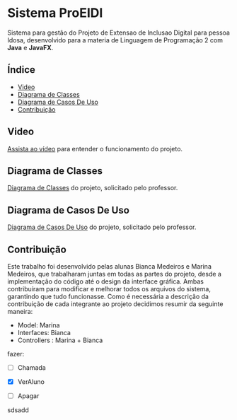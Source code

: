 # Sistema ProEIDI

Sistema para gestão do Projeto de Extensao de Inclusao Digital para pessoa Idosa, desenvolvido para a materia de Linguagem de Programação 2 com **Java** e **JavaFX**.

## Índice

- [Video](#Video)
- [Diagrama de Classes](#Diagrama-de-classes)
- [Diagrama de Casos De Uso](#Diagrama-de-casos-de-uso)
- [Contribuição](#contribuição)

## Video

[Assista ao vídeo]() para entender o funcionamento do projeto.

## Diagrama de Classes

[Diagrama de Classes]() do projeto, solicitado pelo professor.

## Diagrama de Casos De Uso

[Diagrama de Casos De Uso]() do projeto, solicitado pelo professor.

## Contribuição

Este trabalho foi desenvolvido pelas alunas Bianca Medeiros e Marina Medeiros, que trabalharam juntas em todas as partes do projeto, desde a implementação do código até o design da interface gráfica. Ambas contribuíram para modificar e melhorar todos os arquivos do sistema, garantindo que tudo funcionasse. Como é necessária a descrição da contribuição de cada integrante ao
projeto decidimos resumir da seguinte maneira:

- Model: Marina
- Interfaces: Bianca
- Controllers : Marina + Bianca



fazer:

- [ ] Chamada
- [x] VerAluno
- [ ] Apagar








sdsadd
